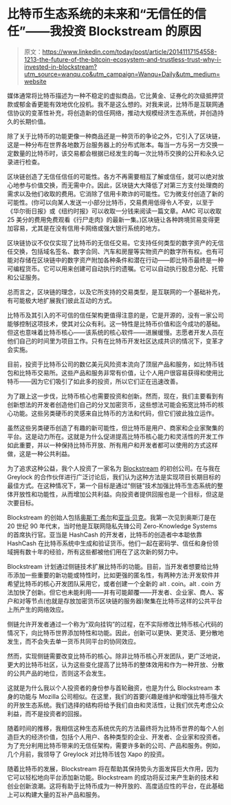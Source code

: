 # 比特币生态系统的未来和“无信任的信任”——我投资 Blockstream 的原因

> 原文：<https://www.linkedin.com/today/post/article/20141117154558-1213-the-future-of-the-bitcoin-ecosystem-and-trustless-trust-why-i-invested-in-blockstream?utm_source=wanqu.co&utm_campaign=Wanqu+Daily&utm_medium=website>

媒体通常将比特币描述为一种不稳定的虚拟商品，它比黄金、证券化的次级抵押贷款或郁金香更能有效地优化投机。我不是这么想的。对我来说，比特币是互联网通信协议的变革性补充，将创造新的信任网络，推动大规模经济生态系统，并创造持久的长期价值。

除了关于比特币的功能更像一种商品还是一种货币的争论之外，它引入了区块链，这是一种分布在世界各地数万台服务器上的分布式账本。每当一方与另一方交换一定数量的比特币时，该交易都会根据已经发生的每一次比特币交换的公开和永久记录进行检查。

区块链创造了无信任信任的可能性。各方不再需要相互了解或信任，就可以绝对放心地参与价值交换，而无需中介。因此，区块链大大降低了对第三方支付处理商的需求以及他们收取的费用。它消除了信用卡欺诈的可能性。它为微支付创造了新的可能性。(你可以向某人发送一小部分比特币，交易费用低得令人不安，以至于《华尔街日报》或《纽约时报》可以收取一分钱来阅读一篇文章。AMC 可以收取 25 美分的费用免费观看《行尸走肉》的最新一集。)区块链让各种跨境贸易变得更加容易，尤其是在没有信用卡网络或强大银行系统的地方。

区块链协议不仅仅实现了比特币的无信任交易。它支持任何类型的数字资产的无信任交换，包括域名签名、数字合同、汽车和房屋等实物资产的数字所有权。也有可能对存储在区块链中的数字资产附加各种条件和潜在行动——即比特币最终是一种可编程货币。它可以用来创建可自动执行的遗嘱。它可以自动执行股息分配、托管和公证服务。

总而言之，区块链的理念，以及它所支持的交易类型，是互联网的一个基础补充，有可能极大地扩展我们彼此互动的方式。

比特币及其引入的不可信的信任架构更值得注意的是，它是开源的，没有一家公司能够控制这项技术，使其对公众有利。这一特性是比特币价值和迄今成功的基础。但这也意味着比特币核心——该系统的核心软件——进展缓慢。志愿者开发人员在他们自己的时间里为项目工作。只有在比特币开发社区达成共识的情况下，变革才会实施。

目前，投资于比特币公司的数亿美元风险资本流向了顶层产品和服务，如比特币钱包和比特币交易所。这些产品和服务非常有价值，让个人用户很容易获得和使用比特币——因为它们吸引了如此多的投资，所以它们正在迅速改善。

为了跟上这一步伐，比特币核心也需要投资和创新。然而，现在，我们主要看到有创新想法的开发者创造他们自己的分叉加密货币，这些想法可能会拓宽比特币的核心功能。这些另类硬币的灵感来自比特币的方法和代码，但它们彼此独立运作。

虽然这些另类硬币创造了有趣的新可能性，但比特币是用户、商家和企业家聚集的平台。这是动力所在。这就是为什么促进提高比特币核心能力和灵活性的开发工作如此重要，并以一种保持比特币开放、所有用户和开发者都可以使用的方式这样做，这是一种公共利益。

为了追求这种公益，我个人投资了一家名为 [Blockstream](http://www.blockstream.com/) 的初创公司。在与我在 Greylock 的合作伙伴进行广泛讨论后，我们认为这种方法是实现项目长期目标的最佳方式。在这种情况下，第一个目标是通过“侧链”技术加强比特币生态系统的整体开放性和功能性，从而增加公共利益。向投资者提供回报也是一个目标，但这是次要目标。

Blockstream 的创始人包括[奥斯丁·希尔](https://www.linkedin.com/in/austinhill)和[亚当·贝克](https://mt.linkedin.com/pub/adam-back/0/342/43)。我第一次见到奥斯汀是在 20 世纪 90 年代末，当时他是互联网隐私先锋公司 Zero-Knowledge Systems 的首席执行官。亚当是 HashCash 的开发者，比特币的创造者中本聪依靠 HashCash 在比特币系统中生成和验证货币。他们一起在密码学、信任和身份领域拥有数十年的经验，所有这些都被他们用在了这次新的努力中。

Blockstream 计划通过侧链技术扩展比特币的功能。目前，当开发者想要给比特币添加一些重要的新功能或特性时，比如更强的匿名性，有两种方法:开发软件并希望比特币的核心开发团队采用它，或者创建一个全新的 alt . coin。alt . coin 方法加快了创新。但它也未能利用——并有可能颠覆——开发者、企业家、商人、客户和对等节点(也就是存放加密货币区块链的服务器)聚集在比特币这样的公共平台上所产生的网络效应。

侧链允许开发者通过一个称为“双向挂钩”的过程，在不实际修改比特币核心代码的情况下，向比特币世界添加特性和功能。因此，创新可以更快、更灵活、更分散地发生，而不会失去单一货币共同平台的协同效应。

然而，实现侧链需要改变比特币的核心。除非比特币核心开发团队，更广泛地说，更大的比特币社区，认为这些变化提高了比特币的整体效用和作为一种开放、分散的公共产品的地位，否则这不会发生。

这就是为什么我以个人投资者的身份参与首轮融资，也是为什么 Blockstream 本身的功能与 Mozilla 公司相似。在这里，我们的首要兴趣是维护和增强比特币强大的开放生态系统。我们选择的结构将给予我们自由和灵活性，让我们优先考虑公众利益，而不是投资者的回报。

随着时间的推移，我相信这种生态系统优先的方法最终将为比特币世界的每个人创造巨大的经济价值，包括个人用户、各种类型的企业、开发者、企业家和投资者。为了充分利用比特币带来的无信任架构，需要许多新的公司、产品和服务。例如，几个月前，我领导了 Greylock 对比特币钱包 Xapo 的投资。

随着比特币的发展，Blockstream 将在帮助其保持势头方面发挥巨大作用，因为它可以轻松地向平台添加新功能。Blockstream 的成功将反过来产生新的技术和创业创新浪潮。这将有助于比特币成为一种开放的、高度适应性的平台，在此基础上可以构建大量的互补产品和服务。